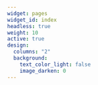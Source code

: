 ```yaml
---
widget: pages
widget_id: index
headless: true
weight: 10
active: true
design:
  columns: "2"
  background:
    text_color_light: false
    image_darken: 0
---
```


